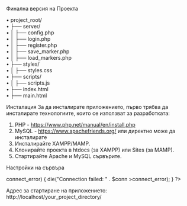 Финална версия на Проекта

•	project_root/ <br />
•	├── server/ <br />
•	│   ├── config.php <br />
•	│   ├── login.php <br />
•	│   ├── register.php <br />
•	│   ├── save_marker.php <br />
•	│   ├── load_markers.php <br />
•	├── styles/ <br />
•	│   ├── styles.css <br />
•	├── scripts/ <br />
•	│   ├── scripts.js <br />
•	├── index.html <br />
•	├── main.html <br />

Инсталация
За да инсталирате приложението, първо трябва да инсталирате технологиите, които се използват за разработката:
1.	PHP - https://www.php.net/manual/en/install.php
2.	MySQL - https://www.apachefriends.org/ или директно може да инсталирате
3.	Инсталирайте XAMPP/MAMP.
4.	Клонирайте проекта в htdocs (за XAMPP) или Sites (за MAMP).
5.	Стартирайте Apache и MySQL сървърите.

Настройки на сървъра
<?php
session_start();
// Database configuration
$servername = "localhost";
$username = "root";
$password = "";
$dbname = "panorama_db";

// Create connection
$conn = new mysqli($servername, $username,
$password, $dbname);

// Check connection
if ($conn->connect_error) {
    die("Connection failed: " . $conn
>connect_error);
}
?> 


Адрес за стартиране на приложението:
	http://localhost/your_project_directory/
